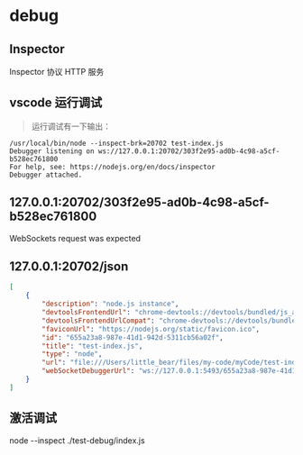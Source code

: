 # debug


## Inspector

Inspector 协议
HTTP 服务

## vscode 运行调试

>运行调试有一下输出：

    /usr/local/bin/node --inspect-brk=20702 test-index.js
    Debugger listening on ws://127.0.0.1:20702/303f2e95-ad0b-4c98-a5cf-b528ec761800
    For help, see: https://nodejs.org/en/docs/inspector
    Debugger attached.

## 127.0.0.1:20702/303f2e95-ad0b-4c98-a5cf-b528ec761800

WebSockets request was expected

## 127.0.0.1:20702/json

```json
[
    {
        "description": "node.js instance",
        "devtoolsFrontendUrl": "chrome-devtools://devtools/bundled/js_app.html?experiments=true&v8only=true&ws=127.0.0.1:5493/655a23a8-987e-41d1-942d-5311cb56a02f",
        "devtoolsFrontendUrlCompat": "chrome-devtools://devtools/bundled/inspector.html?experiments=true&v8only=true&ws=127.0.0.1:5493/655a23a8-987e-41d1-942d-5311cb56a02f",
        "faviconUrl": "https://nodejs.org/static/favicon.ico",
        "id": "655a23a8-987e-41d1-942d-5311cb56a02f",
        "title": "test-index.js",
        "type": "node",
        "url": "file:///Users/little_bear/files/my-code/myCode/test-index.js",
        "webSocketDebuggerUrl": "ws://127.0.0.1:5493/655a23a8-987e-41d1-942d-5311cb56a02f"
    }
]
```

## 激活调试

node --inspect ./test-debug/index.js
